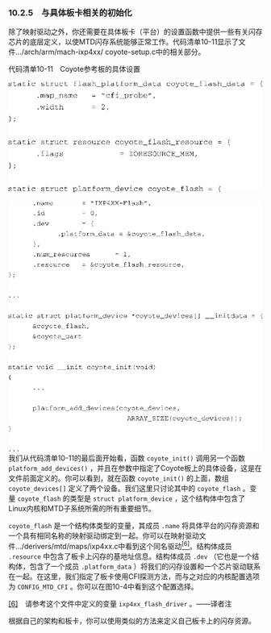 ### 10.2.5　与具体板卡相关的初始化

除了映射驱动之外，你还需要在具体板卡（平台）的设置函数中提供一些有关闪存芯片的底层定义，以使MTD闪存系统能够正常工作。代码清单10-11显示了文件.../arch/arm/mach-ixp4xx/ coyote-setup.c中的相关部分。

代码清单10-11　Coyote参考板的具体设置



![261.png](../images/261.png)


![262.png](../images/262.png)
我们从代码清单10-11的最后面开始看，函数 `coyote_init()` 调用另一个函数 `platform_add_devices()` ，并且在参数中指定了Coyote板上的具体设备，这是在文件前面定义的。你可以看到，就在函数 `coyote_init()` 的上面，数组 `coyote_devices[]` 定义了两个设备。我们这里只讨论其中的 `coyote_flash` 。变量 `coyote_flash` 的类型是 `struct platform_device` ，这个结构体中包含了Linux内核和MTD子系统所需的所有重要细节。

`coyote_flash` 是一个结构体类型的变量，其成员 `.name` 将具体平台的闪存资源和一个具有相同名称的映射驱动绑定到一起。你可以在映射驱动文件.../derivers/mtd/maps/ixp4xx.c中看到这个同名驱动<a class="my_markdown" href="['#anchor106']"><sup class="my_markdown">[6]</sup></a>。结构体成员 `.resource` 中包含了板卡上闪存的基地址信息。结构体成员 `.dev` （它也是一个结构体，包含了一个成员 `.platform_data` ）将我们的闪存设置和一个芯片驱动联系在一起。在这里，我们指定了板卡使用CFI探测方法，而与之对应的内核配置选项为 `CONFIG_MTD_CFI` 。你可以在图10-4中看到这个配置选择。

<a class="my_markdown" href="['#ac106']">[6]</a>　请参考这个文件中定义的变量 `ixp4xx_flash_driver` 。——译者注

根据自己的架构和板卡，你可以使用类似的方法来定义自己板卡上的闪存资源。


